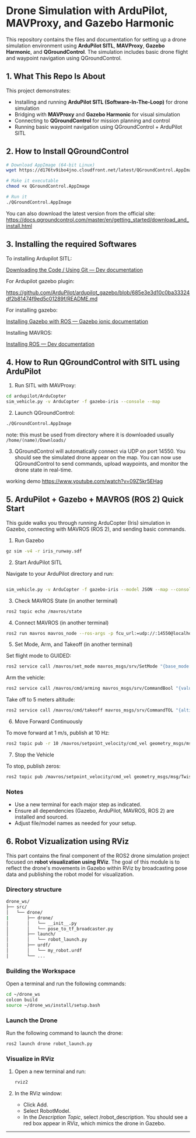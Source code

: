 #  Drone Simulation with ArduPilot, MAVProxy, and Gazebo Harmonic

This repository contains the files and documentation for setting up a drone simulation environment using **ArduPilot SITL**, **MAVProxy**, **Gazebo Harmonic**, and **QGroundControl**. The simulation includes basic drone flight and waypoint navigation using QGroundControl.

##  1. What This Repo Is About

This project demonstrates:
- Installing and running **ArduPilot SITL (Software-In-The-Loop)** for drone simulation
- Bridging with **MAVProxy** and **Gazebo Harmonic** for visual simulation
- Connecting to **QGroundControl** for mission planning and control
- Running basic waypoint navigation using QGroundControl + ArduPilot SITL

## 2. How to Install QGroundControl
```bash
# Download AppImage (64-bit Linux)
wget https://d176tv9ibo4jno.cloudfront.net/latest/QGroundControl.AppImage

# Make it executable
chmod +x QGroundControl.AppImage

# Run it
./QGroundControl.AppImage
```

You can also download the latest version from the official site:
https://docs.qgroundcontrol.com/master/en/getting_started/download_and_install.html

## 3. Installing the required Softwares
To installing Ardupilot SITL:

[Downloading the Code / Using Git — Dev  documentation](https://ardupilot.org/dev/docs/where-to-get-the-code.html)

For Ardupilot gazebo plugin:

https://github.com/ArduPilot/ardupilot_gazebo/blob/685e3e3d10c0ba33324df2b81474f9ed5c01289f/README.md

For installing gazebo:

[Installing Gazebo with ROS — Gazebo ionic documentation](https://gazebosim.org/docs/latest/ros_installation/)

Installing MAVROS:

[Installing ROS — Dev  documentation](https://ardupilot.org/dev/docs/ros-install.html#installing-mavros)

## 4. How to Run QGroundControl with SITL using ArduPilot
1. Run SITL with MAVProxy:
```bash
cd ardupilot/ArduCopter
sim_vehicle.py -v ArduCopter -f gazebo-iris --console --map

```
2. Launch QGroundControl:
```bash
./QGroundControl.AppImage
```
note: this must be used from directory where it is downloaded usually `/home/(name)/Downloads/`

3. QGroundControl will automatically connect via UDP on port 14550. You should see the simulated drone appear on the map. You can now use QGroundControl to send commands, upload waypoints, and monitor the drone state in real-time.

working demo 
https://www.youtube.com/watch?v=09Z5kr5EHag


## 5. ArduPilot + Gazebo + MAVROS (ROS 2) Quick Start
This guide walks you through running ArduCopter (Iris) simulation in Gazebo, connecting with MAVROS (ROS 2), and sending basic commands.

1. Run Gazebo

```bash
gz sim -v4 -r iris_runway.sdf
```

2. Start ArduPilot SITL

Navigate to your ArduPilot directory and run:
```bash

sim_vehicle.py -v ArduCopter -f gazebo-iris --model JSON --map --console
```

3. Check MAVROS State (in another terminal)

```bash
ros2 topic echo /mavros/state
```


4. Connect MAVROS (in another terminal)
```bash
ros2 run mavros mavros_node --ros-args -p fcu_url:=udp://:14550@localhost:14550
```


5. Set Mode, Arm, and Takeoff (in another terminal)

Set flight mode to GUIDED:
```bash
ros2 service call /mavros/set_mode mavros_msgs/srv/SetMode "{base_mode: 0, custom_mode: 'GUIDED'}"
```

Arm the vehicle:
```bash
ros2 service call /mavros/cmd/arming mavros_msgs/srv/CommandBool "{value: true}"
```


Take off to 5 meters altitude:
```bash
ros2 service call /mavros/cmd/takeoff mavros_msgs/srv/CommandTOL "{altitude: 5.0}"
```


6. Move Forward Continuously

To move forward at 1 m/s, publish at 10 Hz:
```bash
ros2 topic pub -r 10 /mavros/setpoint_velocity/cmd_vel geometry_msgs/msg/TwistStamped "{twist: {linear: {x: 1.0, y: 0.0, z: 0.0}}}"
```


7. Stop the Vehicle

To stop, publish zeros:
```bash
ros2 topic pub /mavros/setpoint_velocity/cmd_vel geometry_msgs/msg/TwistStamped "{twist: {linear: {x: 0.0, y: 0.0, z: 0.0}}}"
```

### Notes

- Use a new terminal for each major step as indicated.
- Ensure all dependencies (Gazebo, ArduPilot, MAVROS, ROS 2) are installed and sourced.
- Adjust file/model names as needed for your setup.

## 6. Robot Vizualization using RViz

This part contains the final component of the ROS2 drone simulation project focused on **robot visualization using RViz**. The goal of this module is to reflect the drone's movements in Gazebo within RViz by broadcasting pose data and publishing the robot model for visualization.

### Directory structure
```bash
drone_ws/
├── src/
│   └── drone/
|       ├── drone/
│       │   └── __init__.py
│       │   └── pose_to_tf_broadcaster.py
│       ├── launch/
│       │   └── robot_launch.py
│       ├── urdf/
│       │   └── my_robot.urdf
│       └── ...
```


### Building the Workspace
Open a terminal and run the following commands:

```bash
cd ~/drone_ws
colcon build
source ~/drone_ws/install/setup.bash
```

### Launch the Drone
Run the following command to launch the drone:

```bash
ros2 launch drone robot_launch.py
```

### Visualize in RViz

1. Open a new terminal and run:

   ```bash
   rviz2
   ```

2. In the RViz window:
   - Click Add.
   - Select RobotModel.
   - In the *Description Topic*, select /robot_description.
You should see a red box appear in RViz, which mimics the drone in Gazebo.
---


